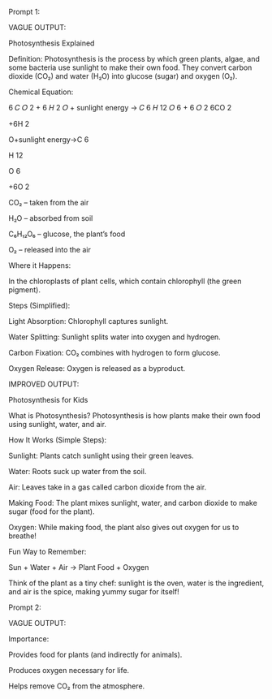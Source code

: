 Prompt 1:

VAGUE OUTPUT:

Photosynthesis Explained

Definition:
Photosynthesis is the process by which green plants, algae, and some bacteria use sunlight to make their own food. They convert carbon dioxide (CO₂) and water (H₂O) into glucose (sugar) and oxygen (O₂).

Chemical Equation:

6
𝐶
𝑂
2
+
6
𝐻
2
𝑂
+
sunlight energy
→
𝐶
6
𝐻
12
𝑂
6
+
6
𝑂
2
6CO
2
	​

+6H
2
	​

O+sunlight energy→C
6
	​

H
12
	​

O
6
	​

+6O
2
	​


CO₂ – taken from the air

H₂O – absorbed from soil

C₆H₁₂O₆ – glucose, the plant’s food

O₂ – released into the air

Where it Happens:

In the chloroplasts of plant cells, which contain chlorophyll (the green pigment).

Steps (Simplified):

Light Absorption: Chlorophyll captures sunlight.

Water Splitting: Sunlight splits water into oxygen and hydrogen.

Carbon Fixation: CO₂ combines with hydrogen to form glucose.

Oxygen Release: Oxygen is released as a byproduct.



IMPROVED OUTPUT:

Photosynthesis for Kids

What is Photosynthesis?
Photosynthesis is how plants make their own food using sunlight, water, and air.

How It Works (Simple Steps):

Sunlight: Plants catch sunlight using their green leaves.

Water: Roots suck up water from the soil.

Air: Leaves take in a gas called carbon dioxide from the air.

Making Food: The plant mixes sunlight, water, and carbon dioxide to make sugar (food for the plant).

Oxygen: While making food, the plant also gives out oxygen for us to breathe!

Fun Way to Remember:

Sun + Water + Air → Plant Food + Oxygen

Think of the plant as a tiny chef: sunlight is the oven, water is the ingredient, and air is the spice, making yummy sugar for itself!



Prompt 2:

VAGUE OUTPUT:

Importance:

Provides food for plants (and indirectly for animals).

Produces oxygen necessary for life.

Helps remove CO₂ from the atmosphere.
